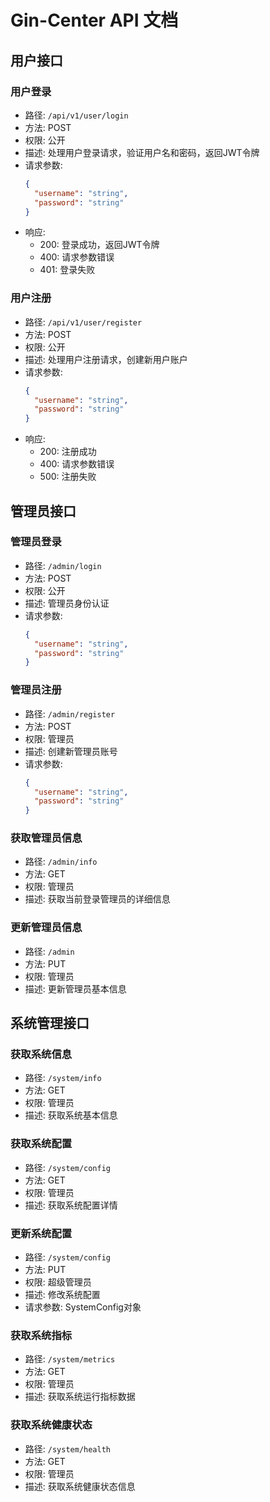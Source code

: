 # Gin-Center API 文档

## 用户接口

### 用户登录
- 路径: `/api/v1/user/login`
- 方法: POST
- 权限: 公开
- 描述: 处理用户登录请求，验证用户名和密码，返回JWT令牌
- 请求参数:
  ```json
  {
    "username": "string",
    "password": "string"
  }
  ```
- 响应:
  - 200: 登录成功，返回JWT令牌
  - 400: 请求参数错误
  - 401: 登录失败

### 用户注册
- 路径: `/api/v1/user/register`
- 方法: POST
- 权限: 公开
- 描述: 处理用户注册请求，创建新用户账户
- 请求参数:
  ```json
  {
    "username": "string",
    "password": "string"
  }
  ```
- 响应:
  - 200: 注册成功
  - 400: 请求参数错误
  - 500: 注册失败

## 管理员接口

### 管理员登录
- 路径: `/admin/login`
- 方法: POST
- 权限: 公开
- 描述: 管理员身份认证
- 请求参数:
  ```json
  {
    "username": "string",
    "password": "string"
  }
  ```

### 管理员注册
- 路径: `/admin/register`
- 方法: POST
- 权限: 管理员
- 描述: 创建新管理员账号
- 请求参数:
  ```json
  {
    "username": "string",
    "password": "string"
  }
  ```

### 获取管理员信息
- 路径: `/admin/info`
- 方法: GET
- 权限: 管理员
- 描述: 获取当前登录管理员的详细信息

### 更新管理员信息
- 路径: `/admin`
- 方法: PUT
- 权限: 管理员
- 描述: 更新管理员基本信息

## 系统管理接口

### 获取系统信息
- 路径: `/system/info`
- 方法: GET
- 权限: 管理员
- 描述: 获取系统基本信息

### 获取系统配置
- 路径: `/system/config`
- 方法: GET
- 权限: 管理员
- 描述: 获取系统配置详情

### 更新系统配置
- 路径: `/system/config`
- 方法: PUT
- 权限: 超级管理员
- 描述: 修改系统配置
- 请求参数: SystemConfig对象

### 获取系统指标
- 路径: `/system/metrics`
- 方法: GET
- 权限: 管理员
- 描述: 获取系统运行指标数据

### 获取系统健康状态
- 路径: `/system/health`
- 方法: GET
- 权限: 管理员
- 描述: 获取系统健康状态信息